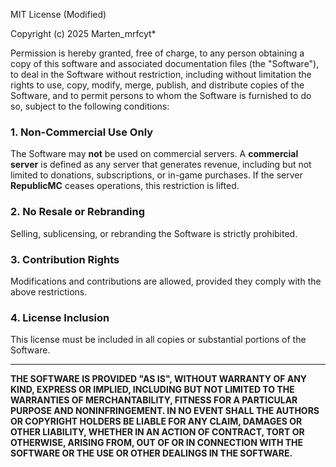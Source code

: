 MIT License (Modified)

Copyright (c) 2025 Marten_mrfcyt*

Permission is hereby granted, free of charge, to any person obtaining a copy of this software and associated documentation files (the "Software"), to deal in the Software without restriction, including without limitation the rights to use, copy, modify, merge, publish, and distribute copies of the Software, and to permit persons to whom the Software is furnished to do so, subject to the following conditions:  

### 1. Non-Commercial Use Only  
The Software may **not** be used on commercial servers. A **commercial server** is defined as any server that generates revenue, including but not limited to donations, subscriptions, or in-game purchases. If the server **RepublicMC** ceases operations, this restriction is lifted.  

### 2. No Resale or Rebranding  
Selling, sublicensing, or rebranding the Software is strictly prohibited.  

### 3. Contribution Rights  
Modifications and contributions are allowed, provided they comply with the above restrictions.  

### 4. License Inclusion  
This license must be included in all copies or substantial portions of the Software.  

---

**THE SOFTWARE IS PROVIDED "AS IS", WITHOUT WARRANTY OF ANY KIND, EXPRESS OR IMPLIED, INCLUDING BUT NOT LIMITED TO THE WARRANTIES OF MERCHANTABILITY, FITNESS FOR A PARTICULAR PURPOSE AND NONINFRINGEMENT. IN NO EVENT SHALL THE AUTHORS OR COPYRIGHT HOLDERS BE LIABLE FOR ANY CLAIM, DAMAGES OR OTHER LIABILITY, WHETHER IN AN ACTION OF CONTRACT, TORT OR OTHERWISE, ARISING FROM, OUT OF OR IN CONNECTION WITH THE SOFTWARE OR THE USE OR OTHER DEALINGS IN THE SOFTWARE.**  
